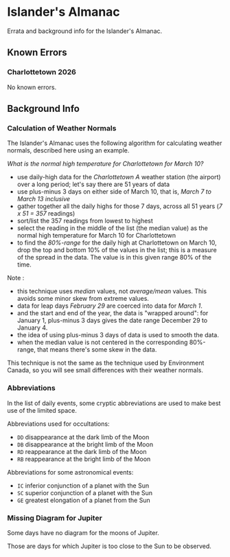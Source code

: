# Islander's Almanac

Errata and background info for the Islander's Almanac. 

## Known Errors

### Charlottetown 2026 
No known errors.


## Background Info


### Calculation of Weather Normals
The Islander's Almanac uses the following algorithm for calculating weather normals,  described here using an example.

*What is the normal high temperature for Charlottetown for March 10?*

- use daily-high data for the *Charlottetown A* weather station (the airport) over a long period; let's say there are 51 years of data
- use plus-minus 3 days on either side of March 10, that is, *March 7 to March 13 inclusive*
- gather together all the daily highs for those 7 days, across all 51 years (*7 x 51 = 357* readings)
- sort/list the 357 readings from lowest to highest
- select the reading in the middle of the list (the median value) as the normal high temperature for March 10 for Charlottetown
- to find the *80%-range* for the daily high at Charlottetown on March 10, drop the top and bottom 10% of the values in the list; this is a measure of the spread in the data.
The value is in this given range 80% of the time.


Note :
- this technique uses *median* values, not *average/mean* values. This avoids some minor skew from extreme values.
- data for leap days *February 29* are coerced into data for *March 1*.
- and the start and end of the year, the data is "wrapped around": for January 1, plus-minus 3 days gives the date range December 29 to January 4.
- the idea of using plus-minus 3 days of data is used to smooth the data.
- when the median value is not centered in the corresponding 80%-range, that means there's some skew in the data.


This technique is not the same as the technique used by Environment Canada, so you will see small differences with their weather normals.


### Abbreviations
In the list of daily events, some cryptic abbreviations are used to make best use of the limited space.

Abbreviations used for occultations:
- `DD` disappearance at the dark limb of the Moon
- `DB` disappearance at the bright limb of the Moon
- `RD` reappearance at the dark limb of the Moon
- `RB` reappearance at the bright limb of the Moon

Abbreviations for some astronomical events:
- `IC` inferior conjunction of a planet with the Sun
- `SC` superior conjunction of a planet with the Sun
- `GE` greatest elongation of a planet from the Sun


### Missing Diagram for Jupiter
Some days have no diagram for the moons of Jupiter. 

Those are days for which Jupiter is too close to the Sun to be observed.




